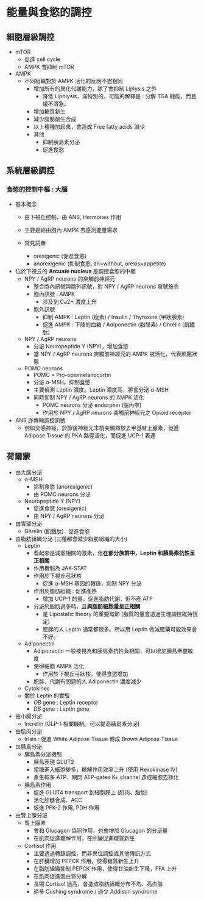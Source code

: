 # 能量與食慾的調控

## 細胞層級調控

- mTOR
  - 促進 cell cycle
  - AMPK 會抑制 mTOR
- AMPK
  - 不同組織對於 AMPK 活化的反應不盡相同
    - 增加所有的異化代謝能力，除了會抑制 Liplysis 之外
      - 降低 Lipolysis，滿特別的。可能的解釋是 : 分解 TGA 耗能，而且緩不濟急。
    - 增加糖質新生
    - 減少脂肪酸生合成
    - 以上種種加起來，會造成 Free fatty acids 減少
    - 其他
      - 抑制胰島素分泌
      - 促進食慾



## 系統層級調控

### 食慾的控制中樞 : 大腦

- 基本概念
  - 由下視丘控制，由 ANS, Hormones 作用
  - 主要是經由胞內 AMPK 去感測能量需求
  - 常見詞彙

    - orexigenic (促進食慾)
    - anorexigenic (抑制食慾, an=without, orexis=appetite)
- 位於下視丘的 **Arcuate nucleus** 是調控食慾的中樞
  - NPY / AgRP neurons 的突觸前神經元
    - 整合胞內訊號與胞外訊號，對 NPY / AgRP neurons 發號施令
    - 胞內訊號 : AMPK
      - 涉及到 Ca2+ 濃度上升
    - 胞外訊號
      - 抑制 AMPK : Leptin (瘦素) / Insulin / Thyroxine (甲狀腺素)
      - 促進 AMPK : 下降的血糖 / Adiponectin (脂聯素) / Ghrelin (飢餓肽)
  - NPY / AgRP neurons
    - 分泌 Neuropeptide Y (NPY)，增加食慾
    - 當 NPY / AgRP neurons 突觸前神經元的 AMPK 被活化，代表飢餓狀態
  - POMC neurons
    - POMC = Pro-opiomelanocortin
    - 分泌 α-MSH，抑制食慾
    - 主要偵測 Leptin 濃度。Leptin 濃度高，將會分泌 α-MSH
    - 同時抑制 NPY / AgRP neurons 的 AMPK 活化
      - POMC neurons 分泌 endorphin (腦內啡)
      - 作用於 NPY / AgRP neurons 突觸前神經元之 Opioid receptor
- ANS 亦傳輸調控訊號
  - 例如交感神經，於節後神經元末梢突觸釋放去甲基腎上腺素，促進 Adipose Tissue 的 PKA 路徑活化，而促進 UCP-1 表達

## 荷爾蒙

- 由大腦分泌
  - α-MSH
    - 抑制食慾 (anorexigenic)
    - 由 POMC neurons 分泌
  - Neuropeptide Y (NPY)
    - 促進食慾 (orexigenic)
    - 由 NPY / AgRP neurons 分泌
- 由胃部分泌
  - Ghrelin (飢餓肽) : 促進食慾
- 由脂肪組織分泌 (三種都會減少脂肪組織的大小)
  - Leptin
    - 看起來是減重相關的激素，但**在部分族群中，Leptin 和胰島素抗性呈正相關**
    - 作用機制為 JAK-STAT
    - 作用於下視丘弓狀核
      - 促進 α-MSH 基因的轉錄，抑制 NPY 分泌
    - 作用於脂肪組織 : 促進產熱
      - 增加 UCP-1 的量，促進脂肪代謝，但不產 ATP
    - 分泌於脂肪過多時，且**與脂肪細胞量呈正相關**
      - 是 Lipostatic theory 的重要環節 (脂質的量會透過生理調控維持恆定)
      - 肥胖的人 Leptin 通常都很多。所以用 Leptin 做減肥藥可能效果會不好。
  - Adiponectin
    - Adiponectin 一般被視為和胰島素抗性負相關，可以增加胰島素靈敏度
    - 使得細胞 AMPK 活化
      - 作用於下視丘弓狀核，使得食慾增加
    - 肥胖、代謝有問題的人 Adiponectin 濃度減少
  - Cytokines
  - 關於 Leptin 的實驗
    - *OB* gene : Leptin receptor
    - *DB* gene : Leptin gene
- 由小腸分泌
  - Incretin (GLP-1 相關機制。可以提高胰島素分泌)
- 由肌肉分泌
  - Irisin : 促進 White Adipose Tissue 轉成 Brown Adipose Tissue
- 由胰島分泌
  - 胰島素分泌機制
    - 胰島表現 GLUT2
    - 當糖進入細胞變多，糖解作用效率上升 (使用 Hexokinase IV)
    - 產生較多 ATP，關閉 ATP-gated K+ channel 造成細胞去極化
  - 胰島素作用
    - 促進 GLUT4 transport 到細胞膜上 (肌肉、脂肪)
    - 活化肝糖合成、ACC
    - 促進 PFK-2 作用, PDH 作用
- 由腎上腺分泌
  - 腎上腺素
    - 會和 Glucagon 協同作用，也會增加 Glucagon 的分泌量
    - 在肌肉促進糖解作用，在肝臟促進糖質新生
  - Cortisol 作用
    - 主要透過轉錄調控，而非異位調控或其他傳訊方式
    - 在肝臟增加 PEPCK 作用，使得糖質新生上升
    - 在脂肪組織抑制 PEPCK 作用，使得甘油新生下降，FFA 上升
    - 在肌肉促進蛋白質分解
    - 長期 Cortisol 過高，會造成脂肪組織分布不均、高血脂
    - 過多 Cushing syndrome / 過少 Addison syndrome